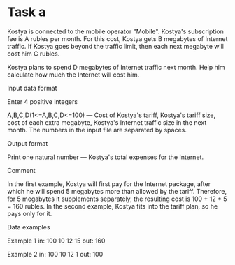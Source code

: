 <!-- ENGLISH -->
# Task a

Kostya is connected to the mobile operator "Mobile". Kostya's subscription fee is A rubles per month. For this cost, Kostya gets B megabytes of Internet traffic. If Kostya goes beyond the traffic limit, then each next megabyte will cost him C rubles.

Kostya plans to spend D megabytes of Internet traffic next month. Help him calculate how much the Internet will cost him.

Input data format

Enter 4 positive integers

A,B,C,D(1<=A,B,C,D<=100) — Cost of Kostya's tariff, Kostya's tariff size, cost of each extra megabyte, Kostya's Internet traffic size in the next month. The numbers in the input file are separated by spaces.

Output format

Print one natural number — Kostya's total expenses for the Internet.

Comment

In the first example, Kostya will first pay for the Internet package, after which he will spend 5 megabytes more than allowed by the tariff. Therefore, for 5 megabytes it supplements separately, the resulting cost is 100 + 12 * 5 = 160 rubles.
In the second example, Kostya fits into the tariff plan, so he pays only for it.

Data examples

Example 1
in: 100 10 12 15
out: 160

Example 2
in: 100 10 12 1
out: 100